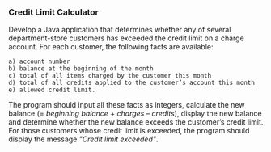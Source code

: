 ### Credit Limit Calculator 

Develop a Java application that determines whether any of several
department-store customers has exceeded the credit limit on a charge account. For each customer,
the following facts are available:

    a) account number
    b) balance at the beginning of the month
    c) total of all items charged by the customer this month
    d) total of all credits applied to the customer’s account this month
    e) allowed credit limit.

The program should input all these facts as integers, calculate the new balance (= _beginning balance_ + _charges_ – _credits_), display the new balance and determine whether the new balance exceeds the
customer’s credit limit. For those customers whose credit limit is exceeded, the program should display
the message _"Credit limit exceeded"_.